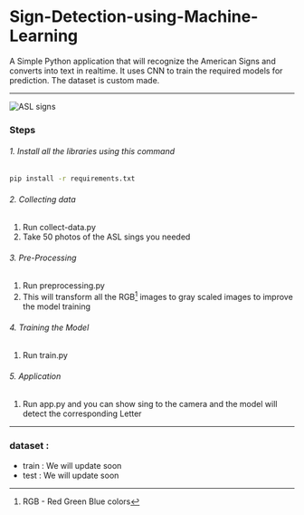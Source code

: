 # Sign-Detection-using-Machine-Learning

A Simple Python application that will recognize the American Signs and converts into text in realtime. It uses CNN to train the required models for prediction. The dataset is custom made.

---

![ASL[^1] signs]([https://github.com/nagarjun-Avala/Sign-Detection-using-Machine-Learning/sign.png](https://www.google.com/url?sa=i&url=https%3A%2F%2Fwww.researchgate.net%2Ffigure%2FThe-26-letters-and-10-digits-of-American-Sign-Language-ASL_fig1_328396430&psig=AOvVaw3QzdwkYo6Ocjq0FcKCBDvu&ust=1681400253728000&source=images&cd=vfe&ved=0CBEQjRxqFwoTCKiNhpnWpP4CFQAAAAAdAAAAABAE) "ASL[^1] signs")

### Steps

###### 1. Install all the libraries using this command

```bash
pip install -r requirements.txt
```

###### 2. Collecting data

1.  Run collect-data.py
1.  Take 50 photos of the ASL sings you needed

###### 3. Pre-Processing

1.  Run preprocessing.py
1.  This will transform all the RGB[^2] images to gray scaled images to improve the model training

###### 4. Training the Model

1.  Run train.py

###### 5. Application

1.  Run app.py and you can show sing to the camera and the model will detect the corresponding Letter

---

### dataset :

- train : We will update soon
- test : We will update soon


[^1]: ASL - American Sign Language
[^2]: RGB - Red Green Blue colors
